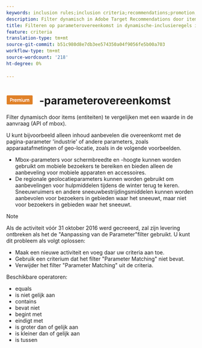 ```yaml
---
keywords: inclusion rules;inclusion criteria;recommendations;promotion;promotions;dynamic filtering;dynamic;parameter matching
description: Filter dynamisch in Adobe Target Recommendations door items (entiteiten) te vergelijken met een waarde in de aanvraag (API of mbox).
title: Filteren op parameterovereenkomst in dynamische-inclusieregels in Adobe Target Recommendations
feature: criteria
translation-type: tm+mt
source-git-commit: b51c980d8e7db3ee574350a04f9056fe5b00a703
workflow-type: tm+mt
source-wordcount: '218'
ht-degree: 0%

---
```



# ![PREMIUM](/help/assets/premium.png) -parameterovereenkomst

Filter dynamisch door items (entiteiten) te vergelijken met een waarde in de aanvraag (API of mbox).

U kunt bijvoorbeeld alleen inhoud aanbevelen die overeenkomt met de pagina-parameter &#39;industrie&#39; of andere parameters, zoals apparaatafmetingen of geo-locatie, zoals in de volgende voorbeelden.

* Mbox-parameters voor schermbreedte en -hoogte kunnen worden gebruikt om mobiele bezoekers te bereiken en bieden alleen de aanbeveling voor mobiele apparaten en accessoires.
* De regionale geolocatieparameters kunnen worden gebruikt om aanbevelingen voor hulpmiddelen tijdens de winter terug te keren. Sneeuwruimers en andere sneeuwbestrijdingsmiddelen kunnen worden aanbevolen voor bezoekers in gebieden waar het sneeuwt, maar niet voor bezoekers in gebieden waar het sneeuwt.

>[!NOTE]
>
>Als de activiteit vóór 31 oktober 2016 werd gecreeerd, zal zijn levering ontbreken als het de &quot;Aanpassing van de Parameter&quot;filter gebruikt. U kunt dit probleem als volgt oplossen:
>
>* Maak een nieuwe activiteit en voeg daar uw criteria aan toe.
>* Gebruik een criterium dat het filter &quot;Parameter Matching&quot; niet bevat.
>* Verwijder het filter &quot;Parameter Matching&quot; uit de criteria.


Beschikbare operatoren:

* equals
* is niet gelijk aan
* contains
* bevat niet
* begint met
* eindigt met
* is groter dan of gelijk aan
* is kleiner dan of gelijk aan
* is tussen